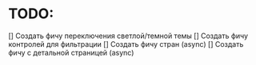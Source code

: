 # TODO:
[] Создать фичу переключения светлой/темной темы
[] Создать фичу контролей для фильтрации
[] Создать фичу стран (async)
[] Создать фичу с детальной страницей (async)
